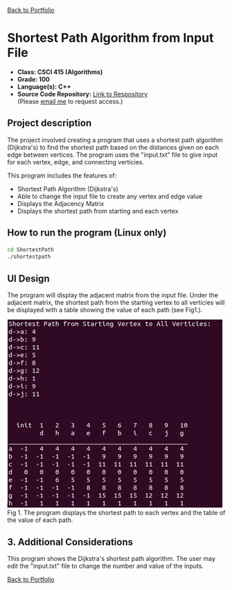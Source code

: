 [Back to Portfolio](./)

Shortest Path Algorithm from Input File
===============

-   **Class: CSCI 415 (Algorithms)** 
-   **Grade: 100** 
-   **Language(s): C++** 
-   **Source Code Repository:** [Link to Respository](https://github.com/AlexThomp1/ShortestPathAlgo)  
    (Please [email me](mailto:amthompson1@csustudent.net?subject=GitHub%20Access) to request access.)

## Project description

The project involved creating a program that uses a shortest path algorithm (Dijkstra's) to find the shortest path based on the distances given on each edge between vertices. The program uses the "input.txt" file to give input for each vertex, edge, and connecting verticies.

This program includes the features of:
- Shortest Path Algorithm (Dijkstra's)
- Able to change the input file to create any vertex and edge value
- Displays the Adjacency Matrix
- Displays the shortest path from starting and each vertex

## How to run the program (Linux only)
```bash
cd ShortestPath
./shortestpath
```

## UI Design

The program will display the adjacent matrix from the input file. Under the adjacent matrix, the shortest path from the starting vertex to all verticies will be displayed with a table showing the value of each path (see Fig1.).

![screenshot](images/project4/project4_display.png)  
Fig 1. The program displays the shortest path to each vertex and the table of the value of each path.

## 3. Additional Considerations

This program shows the Dijkstra's shortest path algorithm. The user may edit the "input.txt" file to change the number and value of the inputs.

[Back to Portfolio](./)
